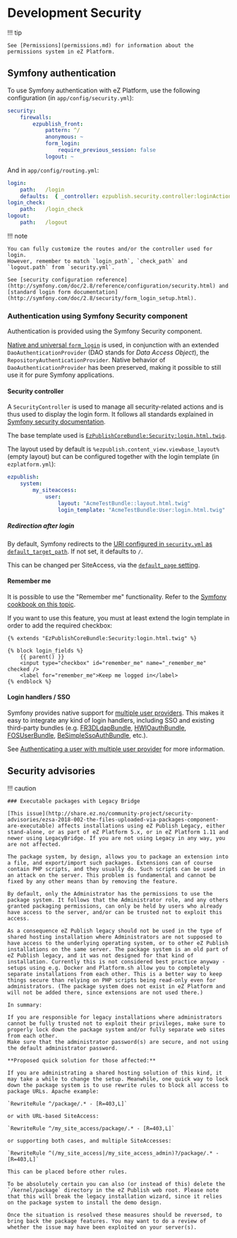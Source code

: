 # Development Security

!!! tip

    See [Permissions](permissions.md) for information about the permissions system in eZ Platform.

## Symfony authentication

To use Symfony authentication with eZ Platform, use the following configuration (in `app/config/security.yml`):

``` yaml
security:
    firewalls:
        ezpublish_front:
            pattern: ^/
            anonymous: ~
            form_login:
                require_previous_session: false
            logout: ~
```

And in `app/config/routing.yml`:

``` yaml
login:
    path:   /login
    defaults:  { _controller: ezpublish.security.controller:loginAction }
login_check:
    path:   /login_check
logout:
    path:   /logout
```

!!! note

    You can fully customize the routes and/or the controller used for login.
    However, remember to match `login_path`, `check_path` and `logout.path` from `security.yml`.

    See [security configuration reference](http://symfony.com/doc/2.8/reference/configuration/security.html) and [standard login form documentation](http://symfony.com/doc/2.8/security/form_login_setup.html).

### Authentication using Symfony Security component

Authentication is provided using the Symfony Security component.

[Native and universal `form_login`](http://symfony.com/doc/2.8/security/form_login_setup.html) is used, in conjunction with an extended `DaoAuthenticationProvider` (DAO stands for *Data Access Object*), the `RepositoryAuthenticationProvider`. Native behavior of `DaoAuthenticationProvider` has been preserved, making it possible to still use it for pure Symfony applications.

#### Security controller

A `SecurityController` is used to manage all security-related actions and is thus used to display the login form. It follows all standards explained in [Symfony security documentation](http://symfony.com/doc/2.8/security/form_login_setup.html).

The base template used is [`EzPublishCoreBundle:Security:login.html.twig`](https://github.com/ezsystems/ezpublish-kernel/blob/master/eZ/Bundle/EzPublishCoreBundle/Resources/views/Security/login.html.twig).

The layout used by default is `%ezpublish.content_view.viewbase_layout%` (empty layout) but can be configured together with the login template (in `ezplatform.yml`):

``` yaml
ezpublish:
    system:
        my_siteaccess:
            user:
                layout: "AcmeTestBundle::layout.html.twig"
                login_template: "AcmeTestBundle:User:login.html.twig"
```

##### Redirection after login

By default, Symfony redirects to the [URI configured in `security.yml` as `default_target_path`](http://symfony.com/doc/2.8/reference/configuration/security.html). If not set, it defaults to `/`.

This can be changed per SiteAccess, via the [`default_page` setting](best_practices.md#default-page).

#### Remember me

It is possible to use the "Remember me" functionality.
Refer to the [Symfony cookbook on this topic](http://symfony.com/doc/2.8/security/remember_me.html).

If you want to use this feature, you must at least extend the login template in order to add the required checkbox:

``` html+twig
{% extends "EzPublishCoreBundle:Security:login.html.twig" %}

{% block login_fields %}
    {{ parent() }}
    <input type="checkbox" id="remember_me" name="_remember_me" checked />
    <label for="remember_me">Keep me logged in</label>
{% endblock %}
```

#### Login handlers / SSO

Symfony provides native support for [multiple user providers](http://symfony.com/doc/2.8/security.html#using-multiple-user-providers). This makes it easy to integrate any kind of login handlers, including SSO and existing third-party bundles (e.g. [FR3DLdapBundle](https://github.com/Maks3w/FR3DLdapBundle), [HWIOauthBundle](https://github.com/hwi/HWIOAuthBundle), [FOSUserBundle](https://github.com/FriendsOfSymfony/FOSUserBundle), [BeSimpleSsoAuthBundle](http://github.com/BeSimple/BeSimpleSsoAuthBundle), etc.).

See [Authenticating a user with multiple user provider](../cookbook/authenticating_a_user_with_multiple_user_providers.md) for more information.

## Security advisories

!!! caution

    ### Executable packages with Legacy Bridge

    [This issue](http://share.ez.no/community-project/security-advisories/ezsa-2018-002-the-files-uploaded-via-packages-component-are-executable) affects installations using eZ Publish Legacy, either stand-alone, or as part of eZ Platform 5.x, or in eZ Platform 1.11 and newer using LegacyBridge. If you are not using Legacy in any way, you are not affected.

    The package system, by design, allows you to package an extension into a file, and export/import such packages. Extensions can of course contain PHP scripts, and they usually do. Such scripts can be used in an attack on the server. This problem is fundamental and cannot be fixed by any other means than by removing the feature.

    By default, only the Administrator has the permissions to use the package system. It follows that the Administrator role, and any others granted packaging permissions, can only be held by users who already have access to the server, and/or can be trusted not to exploit this access.

    As a consequence eZ Publish legacy should not be used in the type of shared hosting installation where Administrators are not supposed to have access to the underlying operating system, or to other eZ Publish installations on the same server. The package system is an old part of eZ Publish legacy, and it was not designed for that kind of installation. Currently this is not considered best practice anyway - setups using e.g. Docker and Platform.sh allow you to completely separate installations from each other. This is a better way to keep things secure than relying on PHP scripts being read-only even for administrators. (The package system does not exist in eZ Platform and will not be added there, since extensions are not used there.)

    In summary:

    If you are responsible for legacy installations where administrators cannot be fully trusted not to exploit their privileges, make sure to properly lock down the package system and/or fully separate web sites from each other.
    Make sure that the administrator password(s) are secure, and not using the default administrator password.

    **Proposed quick solution for those affected:**

    If you are administrating a shared hosting solution of this kind, it may take a while to change the setup. Meanwhile, one quick way to lock down the package system is to use rewrite rules to block all access to package URLs. Apache example:

    `RewriteRule ^/package/.* - [R=403,L]`

    or with URL-based SiteAccess:

    `RewriteRule ^/my_site_access/package/.* - [R=403,L]`

    or supporting both cases, and multiple SiteAccesses:

    `RewriteRule ^(/my_site_access|/my_site_access_admin)?/package/.* - [R=403,L]`

    This can be placed before other rules.

    To be absolutely certain you can also (or instead of this) delete the `/kernel/package` directory in the eZ Publish web root. Please note that this will break the legacy installation wizard, since it relies on the package system to install the demo design.

    Once the situation is resolved these measures should be reversed, to bring back the package features. You may want to do a review of whether the issue may have been exploited on your server(s).
